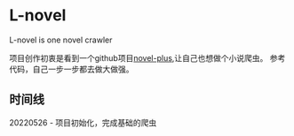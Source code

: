 # L-novel
L-novel is one novel crawler

项目创作初衷是看到一个github项目[novel-plus](https://github.com/201206030/novel-plus),让自己也想做个小说爬虫。
参考代码，自己一步一步都去做大做强。



## 时间线
20220526 - 项目初始化，完成基础的爬虫